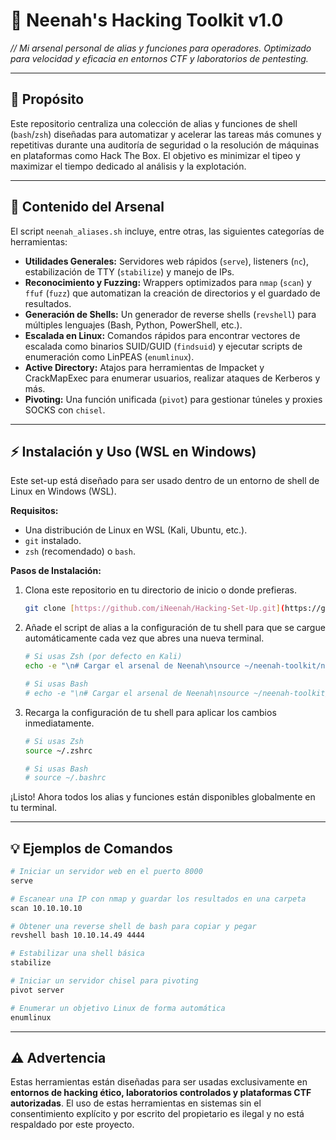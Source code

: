 # 🧰 Neenah's Hacking Toolkit v1.0

*// Mi arsenal personal de alias y funciones para operadores. Optimizado para velocidad y eficacia en entornos CTF y laboratorios de pentesting.*

---

## 🎯 Propósito

Este repositorio centraliza una colección de alias y funciones de shell (`bash`/`zsh`) diseñadas para automatizar y acelerar las tareas más comunes y repetitivas durante una auditoría de seguridad o la resolución de máquinas en plataformas como Hack The Box. El objetivo es minimizar el tipeo y maximizar el tiempo dedicado al análisis y la explotación.

---

## 🚀 Contenido del Arsenal

El script `neenah_aliases.sh` incluye, entre otras, las siguientes categorías de herramientas:

* **Utilidades Generales:** Servidores web rápidos (`serve`), listeners (`nc`), estabilización de TTY (`stabilize`) y manejo de IPs.
* **Reconocimiento y Fuzzing:** Wrappers optimizados para `nmap` (`scan`) y `ffuf` (`fuzz`) que automatizan la creación de directorios y el guardado de resultados.
* **Generación de Shells:** Un generador de reverse shells (`revshell`) para múltiples lenguajes (Bash, Python, PowerShell, etc.).
* **Escalada en Linux:** Comandos rápidos para encontrar vectores de escalada como binarios SUID/GUID (`findsuid`) y ejecutar scripts de enumeración como LinPEAS (`enumlinux`).
* **Active Directory:** Atajos para herramientas de Impacket y CrackMapExec para enumerar usuarios, realizar ataques de Kerberos y más.
* **Pivoting:** Una función unificada (`pivot`) para gestionar túneles y proxies SOCKS con `chisel`.

---

## ⚡ Instalación y Uso (WSL en Windows)

Este set-up está diseñado para ser usado dentro de un entorno de shell de Linux en Windows (WSL).

**Requisitos:**
* Una distribución de Linux en WSL (Kali, Ubuntu, etc.).
* `git` instalado.
* `zsh` (recomendado) o `bash`.

**Pasos de Instalación:**

1.  Clona este repositorio en tu directorio de inicio o donde prefieras.
    ```bash
    git clone [https://github.com/iNeenah/Hacking-Set-Up.git](https://github.com/iNeenah/Hacking-Set-Up.git) ~/neenah-toolkit
    ```

2.  Añade el script de alias a la configuración de tu shell para que se cargue automáticamente cada vez que abres una nueva terminal.
    ```bash
    # Si usas Zsh (por defecto en Kali)
    echo -e "\n# Cargar el arsenal de Neenah\nsource ~/neenah-toolkit/neenah_aliases.sh" >> ~/.zshrc

    # Si usas Bash
    # echo -e "\n# Cargar el arsenal de Neenah\nsource ~/neenah-toolkit/neenah_aliases.sh" >> ~/.bashrc
    ```

3.  Recarga la configuración de tu shell para aplicar los cambios inmediatamente.
    ```bash
    # Si usas Zsh
    source ~/.zshrc

    # Si usas Bash
    # source ~/.bashrc
    ```

¡Listo! Ahora todos los alias y funciones están disponibles globalmente en tu terminal.

---

## 💡 Ejemplos de Comandos

```bash
# Iniciar un servidor web en el puerto 8000
serve

# Escanear una IP con nmap y guardar los resultados en una carpeta
scan 10.10.10.10

# Obtener una reverse shell de bash para copiar y pegar
revshell bash 10.10.14.49 4444

# Estabilizar una shell básica
stabilize

# Iniciar un servidor chisel para pivoting
pivot server

# Enumerar un objetivo Linux de forma automática
enumlinux
```

---

## ⚠️ Advertencia

Estas herramientas están diseñadas para ser usadas exclusivamente en **entornos de hacking ético, laboratorios controlados y plataformas CTF autorizadas**. El uso de estas herramientas en sistemas sin el consentimiento explícito y por escrito del propietario es ilegal y no está respaldado por este proyecto.